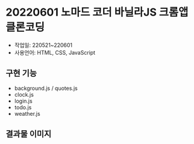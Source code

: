 # 20220601 노마드 코더 바닐라JS 크롬앱 클론코딩

- 작업일: 220521~220601
- 사용언어: HTML, CSS, JavaScript
## 구현 기능
- background.js / quotes.js
- clock.js
- login.js
- todo.js
- weather.js
## 결과물 이미지
